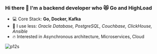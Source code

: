 ### Hi there 👋 I'm a backend developer who 😻 Go and HighLoad

- 💻 Core Stack: **Go, Docker, Kafka**
- 🛴 I use less: *Oracle Database, PostgreSQL, Couchbase, ClickHouse, Ansible*
- 🔥 Interested in Asynchronous architecture, Microservices, Cloud
<!--
- 🖋 My **[CV](https://hh.ru/resume/cc3489f0ff07751efe0039ed1f644367567676)**
- 📫 How to reach me: **working-tam@yandex.com**
-->
  
<p><img align="left" src="https://github-readme-stats.vercel.app/api?username=p12s&show_icons=true&hide_title=true&theme=graywhite" alt="p12s" /></p>
